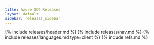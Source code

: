 ```yaml
---
title: Azure SDK Releases
layout: default
sidebar: releases_sidebar
---
```

{% include releases/header.md %}
{% include releases/nav.md %}
{% include releases/languages.md type=client %}
{% include refs.md %}